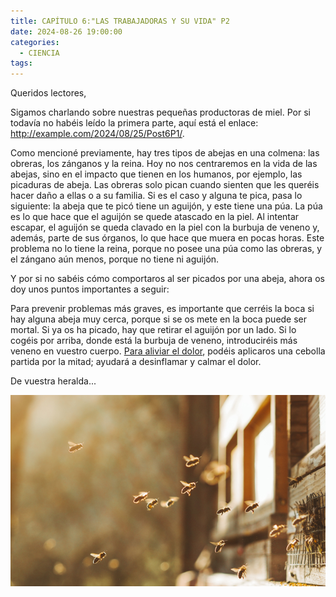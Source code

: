 ```yaml
---
title: CAPÍTULO 6:"LAS TRABAJADORAS Y SU VIDA" P2
date: 2024-08-26 19:00:00
categories: 
  - CIENCIA
tags:
---
```



Queridos lectores,

Sigamos charlando sobre nuestras pequeñas productoras de miel. Por si todavía no habéis leído la primera parte, aquí está el enlace: http://example.com/2024/08/25/Post6P1/.

Como mencioné previamente, hay tres tipos de abejas en una colmena: las obreras, los zánganos y la reina. Hoy no nos centraremos en la vida de las abejas, sino en el impacto que tienen en los humanos, por ejemplo, las picaduras de abeja. Las obreras solo pican cuando sienten que les queréis hacer daño a ellas o a su familia. Si es el caso y alguna te pica, pasa lo siguiente: la abeja que te picó tiene un aguijón, y este tiene una púa. La púa es lo que hace que el aguijón se quede atascado en la piel. Al intentar escapar, el aguijón se queda clavado en la piel con la burbuja de veneno y, además, parte de sus órganos, lo que hace que muera en pocas horas. Este problema no lo tiene la reina, porque no posee una púa como las obreras, y el zángano aún menos, porque no tiene ni aguijón.

Y por si no sabéis cómo comportaros al ser picados por una abeja, ahora os doy unos puntos importantes a seguir:

Para prevenir problemas más graves, es importante que cerréis la boca si hay alguna abeja muy cerca, porque si se os mete en la boca puede ser mortal.
Si ya os ha picado, hay que retirar el aguijón por un lado. Si lo cogéis por arriba, donde está la burbuja de veneno, introduciréis más veneno en vuestro cuerpo.
[Para aliviar el dolor](https://www.reinakilama.com/remedios-caseros-para-curar-la-picadura-de-abeja/?srsltid=AfmBOopL_Nn1uvhZ85Vd-wC2JfQISLEhZ6CRs6K-V4fQ31qrhmOq9EH2 ), podéis aplicaros una cebolla partida por la mitad; ayudará a desinflamar y calmar el dolor.

De vuestra heralda...


![abejas](/images/abejaa.jpg)